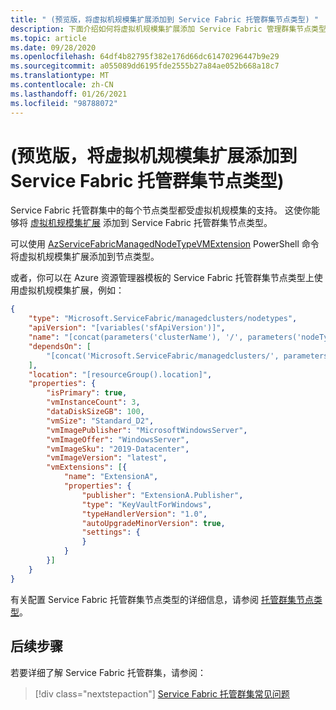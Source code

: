 ```yaml
---
title: " (预览版，将虚拟机规模集扩展添加到 Service Fabric 托管群集节点类型) "
description: 下面介绍如何将虚拟机规模集扩展添加 Service Fabric 管理群集节点类型
ms.topic: article
ms.date: 09/28/2020
ms.openlocfilehash: 64df4b82795f382e176d66dc61470296447b9e29
ms.sourcegitcommit: a055089dd6195fde2555b27a84ae052b668a18c7
ms.translationtype: MT
ms.contentlocale: zh-CN
ms.lasthandoff: 01/26/2021
ms.locfileid: "98788072"
---
```

# <a name="add-a-virtual-machine-scale-set-extension-to-a-service-fabric-managed-cluster-node-type-preview"></a> (预览版，将虚拟机规模集扩展添加到 Service Fabric 托管群集节点类型) 

Service Fabric 托管群集中的每个节点类型都受虚拟机规模集的支持。 这使你能够将 [虚拟机规模集扩展](../virtual-machines/extensions/overview.md) 添加到 Service Fabric 托管群集节点类型。

可以使用 [AzServiceFabricManagedNodeTypeVMExtension](/powershell/module/az.servicefabric/add-azservicefabricmanagednodetypevmextension) PowerShell 命令将虚拟机规模集扩展添加到节点类型。

或者，你可以在 Azure 资源管理器模板的 Service Fabric 托管群集节点类型上使用虚拟机规模集扩展，例如：

```json
{
    "type": "Microsoft.ServiceFabric/managedclusters/nodetypes",
    "apiVersion": "[variables('sfApiVersion')]",
    "name": "[concat(parameters('clusterName'), '/', parameters('nodeTypeName'))]",
    "dependsOn": [
        "[concat('Microsoft.ServiceFabric/managedclusters/', parameters('clusterName'))]"
    ],
    "location": "[resourceGroup().location]",
    "properties": {
        "isPrimary": true,
        "vmInstanceCount": 3,
        "dataDiskSizeGB": 100,
        "vmSize": "Standard_D2",
        "vmImagePublisher": "MicrosoftWindowsServer",
        "vmImageOffer": "WindowsServer",
        "vmImageSku": "2019-Datacenter",
        "vmImageVersion": "latest",
        "vmExtensions": [{
            "name": "ExtensionA",
            "properties": {
                "publisher": "ExtensionA.Publisher",
                "type": "KeyVaultForWindows",
                "typeHandlerVersion": "1.0",
                "autoUpgradeMinorVersion": true,
                "settings": {
                }
            }
        }]
    }
}
```

有关配置 Service Fabric 托管群集节点类型的详细信息，请参阅 [托管群集节点类型](/azure/templates/microsoft.servicefabric/2020-01-01-preview/managedclusters/nodetypes)。

## <a name="next-steps"></a>后续步骤

若要详细了解 Service Fabric 托管群集，请参阅：

> [!div class="nextstepaction"]
> [Service Fabric 托管群集常见问题](./faq-managed-cluster.md)

